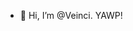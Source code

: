 - 👋 Hi, I’m @Veinci. YAWP!
<!---
Veinci/Veinci is a ✨ special ✨ repository because its `README.md` (this file) appears on your GitHub profile.
You can click the Preview link to take a look at your changes.
--->
